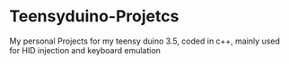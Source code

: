 # Teensyduino-Projetcs
My personal Projects for my teensy duino 3.5, coded in c++, mainly used for HID injection and keyboard emulation
